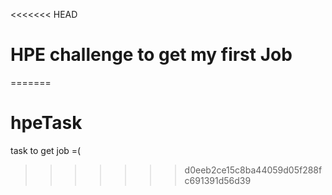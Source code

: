 <<<<<<< HEAD
# HPE challenge to get my first Job 
=======
# hpeTask
task to get job =(
>>>>>>> d0eeb2ce15c8ba44059d05f288fc691391d56d39
